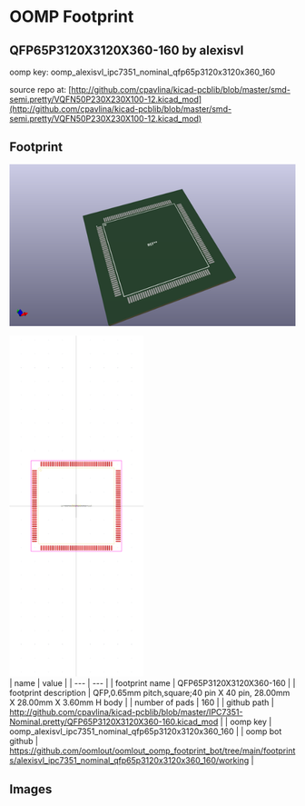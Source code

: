 # OOMP Footprint  
## QFP65P3120X3120X360-160  by alexisvl  
  
oomp key: oomp_alexisvl_ipc7351_nominal_qfp65p3120x3120x360_160  
  
source repo at: [http://github.com/cpavlina/kicad-pcblib/blob/master/smd-semi.pretty/VQFN50P230X230X100-12.kicad_mod](http://github.com/cpavlina/kicad-pcblib/blob/master/smd-semi.pretty/VQFN50P230X230X100-12.kicad_mod)  
## Footprint  
  
[![working_kicad_pcb_3d.png](working_kicad_pcb_3d_600.png)](working_kicad_pcb_3d.png)  
  
[![working.png](working_600.png)](working.png)  
| name | value | 
| --- | --- | 
| footprint name | QFP65P3120X3120X360-160 | 
| footprint description | QFP,0.65mm pitch,square;40 pin X 40 pin, 28.00mm X 28.00mm X 3.60mm H body | 
| number of pads | 160 | 
| github path | http://github.com/cpavlina/kicad-pcblib/blob/master/IPC7351-Nominal.pretty/QFP65P3120X3120X360-160.kicad_mod | 
| oomp key | oomp_alexisvl_ipc7351_nominal_qfp65p3120x3120x360_160 | 
| oomp bot github | https://github.com/oomlout/oomlout_oomp_footprint_bot/tree/main/footprints/alexisvl_ipc7351_nominal_qfp65p3120x3120x360_160/working | 
## Images  
